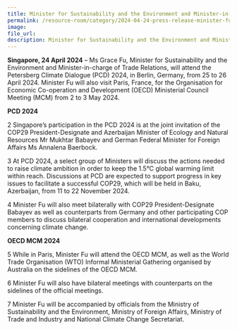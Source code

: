 ```yaml
---  
title: Minister for Sustainability and the Environment and Minister-in-charge of Trade Relations Grace Fu to attend the Petersberg Climate Dialogue 2024 and the OECD Ministerial Council Meeting 2024
permalink: /resource-room/category/2024-04-24-press-release-minister-fu-to-attend-pcd-and-oecd-mcm
image:  
file_url:  
description: Minister for Sustainability and the Environment and Minister-in-charge of Trade Relations Grace Fu to attend the Petersberg Climate Dialogue 2024 and the OECD Ministerial Council Meeting 2024
--- 
```

**Singapore, 24 April 2024** – Ms Grace Fu, Minister for Sustainability and the Environment and Minister-in-charge of Trade Relations, will attend the Petersberg Climate Dialogue (PCD) 2024, in Berlin, Germany, from 25 to 26 April 2024. Minister Fu will also visit Paris, France, for the Organisation for Economic Co-operation and Development (OECD) Ministerial Council Meeting (MCM) from 2 to 3 May 2024. 

**PCD 2024**

2 Singapore’s participation in the PCD 2024 is at the joint invitation of the COP29 President-Designate and Azerbaijan Minister of Ecology and Natural Resources Mr Mukhtar Babayev and German Federal Minister for Foreign Affairs Ms Annalena Baerbock. 

3 At PCD 2024, a select group of Ministers will discuss the actions needed to raise climate ambition in order to keep the 1.5°C global warming limit within reach. Discussions at PCD are expected to support progress in key issues to facilitate a successful COP29, which will be held in Baku, Azerbaijan, from 11 to 22 November 2024. 

4 Minister Fu will also meet bilaterally with COP29 President-Designate Babayev as well as counterparts from Germany and other participating COP members to discuss bilateral cooperation and international developments concerning climate change.

**OECD MCM 2024**

5 While in Paris, Minister Fu will attend the OECD MCM, as well as the World Trade Organisation (WTO) Informal Ministerial Gathering organised by Australia on the sidelines of the OECD MCM.

6 Minister Fu will also have bilateral meetings with counterparts on the sidelines of the official meetings. 

7 Minister Fu will be accompanied by officials from the Ministry of Sustainability and the Environment, Ministry of Foreign Affairs, Ministry of Trade and Industry and National Climate Change Secretariat.
